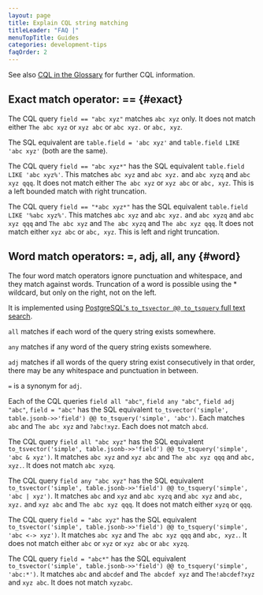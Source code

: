 ```yaml
---
layout: page
title: Explain CQL string matching
titleLeader: "FAQ |"
menuTopTitle: Guides
categories: development-tips
faqOrder: 2
---
```


See also [CQL in the Glossary](/reference/glossary/#cql) for further CQL information.

## Exact match operator: == {#exact}

The CQL query `field == "abc xyz"` matches `abc xyz` only. It does not match either `The abc xyz` or `xyz abc` or `abc xyz.` or `abc, xyz`.

The SQL equivalent are `table.field = 'abc xyz'` and `table.field LIKE 'abc xyz'` (both are the same).

The CQL query `field == "abc xyz*"` has the SQL equivalent `table.field LIKE 'abc xyz%'`. This matches `abc xyz` and `abc xyz.` and `abc xyzq` and `abc xyz qqq`. It does not match either `The abc xyz` or `xyz abc` or `abc, xyz`. This is a left bounded match with right truncation.

The CQL query `field == "*abc xyz*"` has the SQL equivalent `table.field LIKE '%abc xyz%'`. This matches `abc xyz` and `abc xyz.` and `abc xyzq` and `abc xyz qqq` and `The abc xyz` and `The abc xyzq` and `The abc xyz qqq`. It does not match either `xyz abc` or `abc, xyz`. This is left and right truncation.

## Word match operators: =, adj, all, any {#word}

The four word match operators ignore punctuation and whitespace, and they match against words. Truncation of a word is possible using the \* wildcard, but only on the right, not on the left.

It is implemented using [PostgreSQL's `to_tsvector @@ to_tsquery` full text search](https://www.postgresql.org/docs/current/functions-textsearch.html).

`all` matches if each word of the query string exists somewhere.

`any` matches if any word of the query string exists somewhere.

`adj` matches if all words of the query string exist consecutively in that order, there may be any whitespace and punctuation in between.

`=` is a synonym for `adj`.

Each of the CQL queries `field all "abc"`, `field any "abc"`, `field adj "abc"`, `field = "abc"` has the SQL equivalent `to_tsvector('simple', table.jsonb->>'field') @@ to_tsquery('simple', 'abc')`. Each matches `abc` and `The abc xyz` and `?abc!xyz`. Each does not match `abcd`.

The CQL query `field all "abc xyz"` has the SQL equivalent `to_tsvector('simple', table.jsonb->>'field') @@ to_tsquery('simple', 'abc & xyz')`. It matches `abc xyz` and `xyz abc` and `The abc xyz qqq` and `abc, xyz.`. It does not match `abc xyzq`.

The CQL query `field any "abc xyz"` has the SQL equivalent `to_tsvector('simple', table.jsonb->>'field') @@ to_tsquery('simple', 'abc | xyz')`. It matches `abc` and `xyz` and `abc xyzq` and `abc xyz` and `abc, xyz.` and `xyz abc` and `The abc xyz qqq`. It does not match either `xyzq` or `qqq`.

The CQL query `field = "abc xyz"` has the SQL equivalent `to_tsvector('simple', table.jsonb->>'field') @@ to_tsquery('simple', 'abc <-> xyz')`. It matches `abc xyz` and `The abc xyz qqq` and `abc, xyz.`. It does not match either `abc` or `xyz` or `xyz abc` or `abc xyzq`.

The CQL query `field = "abc*"` has the SQL equivalent `to_tsvector('simple', table.jsonb->>'field') @@ to_tsquery('simple', 'abc:*')`. It matches `abc` and `abcdef` and `The abcdef xyz` and `The!abcdef?xyz` and `xyz abc`. It does not match `xyzabc`.

